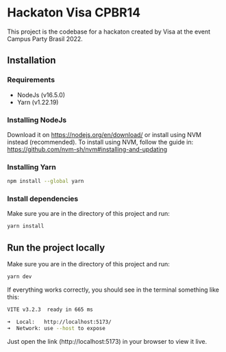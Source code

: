 
# Hackaton Visa CPBR14

This project is the codebase for a hackaton created by Visa at the event Campus Party Brasil 2022.


## Installation

### Requirements

- NodeJs (v16.5.0)
- Yarn (v1.22.19)

### Installing NodeJs

Download it on https://nodejs.org/en/download/ or install using NVM instead (recommended).
To install using NVM, follow the guide in: https://github.com/nvm-sh/nvm#installing-and-updating

### Installing Yarn

```bash
npm install --global yarn
```

### Install dependencies

Make sure you are in the directory of this project and run:

```bash
yarn install
```

## Run the project locally

Make sure you are in the directory of this project and run:

```bash
yarn dev
```

If everything works correctly, you should see in the terminal something like this:

```bash
VITE v3.2.3  ready in 665 ms

➜  Local:   http://localhost:5173/
➜  Network: use --host to expose
```

Just open the link (http://localhost:5173) in your browser to view it live.
